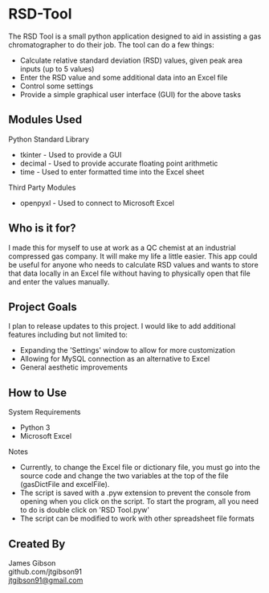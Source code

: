 # RSD-Tool
The RSD Tool is a small python application designed to aid in assisting a gas chromatographer to do their job. The tool can do a few things:

  - Calculate relative standard deviation (RSD) values, given peak area inputs (up to 5 values)
  - Enter the RSD value and some additional data into an Excel file
  - Control some settings
  - Provide a simple graphical user interface (GUI) for the above tasks
  

## Modules Used

Python Standard Library
  - tkinter - Used to provide a GUI
  - decimal - Used to provide accurate floating point arithmetic
  - time - Used to enter formatted time into the Excel sheet 

Third Party Modules
  - openpyxl - Used to connect to Microsoft Excel

## Who is it for?

I made this for myself to use at work as a QC chemist at an industrial compressed gas company. It will make my life a little easier. This app could be useful for anyone who needs to calculate RSD values and wants to store that data locally in an Excel file without having to physically open that file and enter the values manually.

## Project Goals

I plan to release updates to this project. I would like to add additional features including but not limited to:
  - Expanding the 'Settings' window to allow for more customization
  - Allowing for MySQL connection as an alternative to Excel
  - General aesthetic improvements 

## How to Use

System Requirements
  - Python 3
  - Microsoft Excel

Notes
  - Currently, to change the Excel file or dictionary file, you must go into the source code and change the two variables at the top of the file (gasDictFile and excelFile).
  - The script is saved with a .pyw extension to prevent the console from opening when you click on the script. To start the program, all you need to do is double click on 'RSD Tool.pyw'
  - The script can be modified to work with other spreadsheet file formats


## Created By

James Gibson  
github.com/jtgibson91  
jtgibson91@gmail.com
